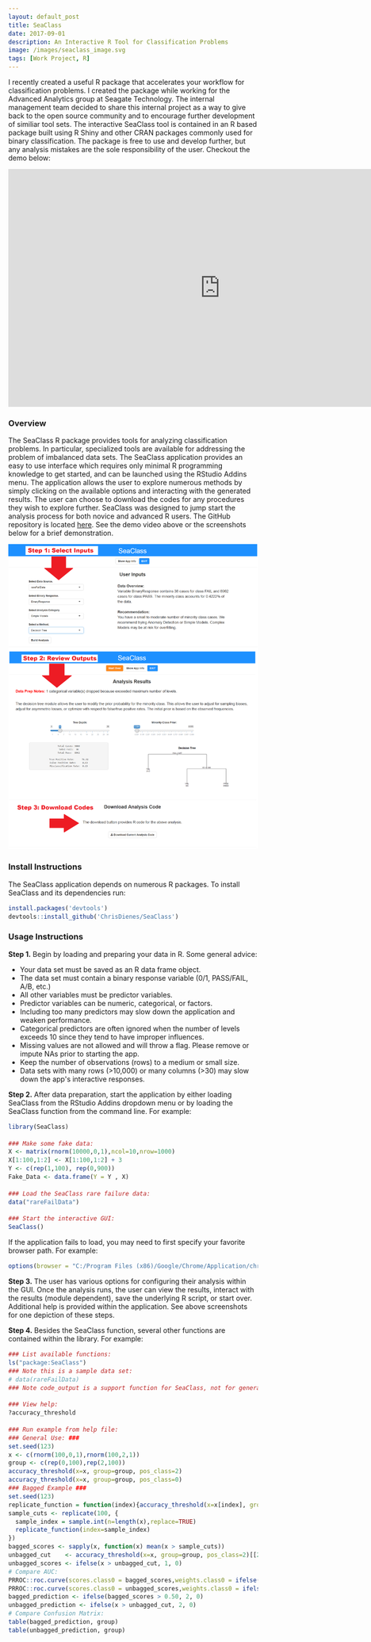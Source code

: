 ```yaml
---
layout: default_post
title: SeaClass
date: 2017-09-01
description: An Interactive R Tool for Classification Problems
image: /images/seaclass_image.svg
tags: [Work Project, R]
---
```


I recently created a useful R package that accelerates your workflow for classification problems. I created the package while working for the Advanced Analytics group at Seagate Technology. The internal management team decided to share this internal project as a way to give back to the open source community and to encourage further development of similiar tool sets. The interactive SeaClass tool is contained in an R based package built using R Shiny and other CRAN packages commonly used for binary classification. The package is free to use and develop further, but any analysis mistakes are the sole responsibility of the user. Checkout the demo below:

<iframe width="854" height="480" align="middle" src="https://www.youtube.com/embed/ZTz9ZcATQ_M" frameborder="0" allowfullscreen></iframe>

### Overview
The SeaClass R package provides tools for analyzing classification problems. In particular, specialized tools are available for addressing the problem of imbalanced data sets. The SeaClass application provides an easy to use interface which requires only minimal R programming knowledge to get started, and can be launched using the RStudio Addins menu. The application allows the user to explore numerous methods by simply clicking on the available options and interacting with the generated results. The user can choose to download the codes for any procedures they wish to explore further. SeaClass was designed to jump start the analysis process for both novice and advanced R users. The GitHub repository is located <a href="https://github.com/ChrisDienes/SeaClass">here</a>. See the demo video above or the screenshots below for a brief demonstration.

<p align="center">
  <img src="https://github.com/ChrisDienes/SeaClass/blob/master/screen_shots.png?raw=true" alt="Screenshots"/>
</p>

### Install Instructions
The SeaClass application depends on numerous R packages. To install SeaClass and its dependencies run:
```r
install.packages('devtools')
devtools::install_github('ChrisDienes/SeaClass')
```

### Usage Instructions
**Step 1.** Begin by loading and preparing your data in R. Some general advice:
  * Your data set must be saved as an R data frame object.
  * The data set must contain a binary response variable (0/1, PASS/FAIL, A/B, etc.)
  * All other variables must be predictor variables.
  * Predictor variables can be numeric, categorical, or factors.
  * Including too many predictors may slow down the application and weaken performance.
  * Categorical predictors are often ignored when the number of levels exceeds 10 since they tend to have improper influences.
  * Missing values are not allowed and will throw a flag. Please remove or impute NAs prior to starting the app.
  * Keep the number of observations (rows) to a medium or small size.
  * Data sets with many rows (>10,000) or many columns (>30) may slow down the app's interactive responses.

**Step 2.** After data preparation, start the application by either loading SeaClass from the RStudio Addins dropdown menu or by loading the SeaClass function from the command line. For example:
```r
library(SeaClass)

### Make some fake data:
X <- matrix(rnorm(10000,0,1),ncol=10,nrow=1000)
X[1:100,1:2] <- X[1:100,1:2] + 3
Y <- c(rep(1,100), rep(0,900))
Fake_Data <- data.frame(Y = Y , X)

### Load the SeaClass rare failure data:
data("rareFailData")

### Start the interactive GUI:
SeaClass()
```
If the application fails to load, you may need to first specify your favorite browser path. For example:
```r
options(browser = "C:/Program Files (x86)/Google/Chrome/Application/chrome.exe")
```
**Step 3.** The user has various options for configuring their analysis within the GUI. Once the analysis runs, the user can view the results, interact with the results (module dependent), save the underlying R script, or start over. Additional help is provided within the application. See above screenshots for one depiction of these steps.

**Step 4.** Besides the SeaClass function, several other functions are contained within the library. For example:
```r
### List available functions:
ls("package:SeaClass")
### Note this is a sample data set:
# data(rareFailData)
### Note code_output is a support function for SeaClass, not for general use.

### View help:
?accuracy_threshold

### Run example from help file:
### General Use: ###
set.seed(123)
x <- c(rnorm(100,0,1),rnorm(100,2,1))
group <- c(rep(0,100),rep(2,100))
accuracy_threshold(x=x, group=group, pos_class=2)
accuracy_threshold(x=x, group=group, pos_class=0)
### Bagged Example ###
set.seed(123)
replicate_function = function(index){accuracy_threshold(x=x[index], group=group[index], pos_class=2)[[2]]}
sample_cuts <- replicate(100, {
  sample_index = sample.int(n=length(x),replace=TRUE)
  replicate_function(index=sample_index)
})
bagged_scores <- sapply(x, function(x) mean(x > sample_cuts))
unbagged_cut    <- accuracy_threshold(x=x, group=group, pos_class=2)[[2]]
unbagged_scores <- ifelse(x > unbagged_cut, 1, 0)
# Compare AUC:
PRROC::roc.curve(scores.class0 = bagged_scores,weights.class0 = ifelse(group==2,1,0))[[2]]
PRROC::roc.curve(scores.class0 = unbagged_scores,weights.class0 = ifelse(group==2,1,0))[[2]]
bagged_prediction <- ifelse(bagged_scores > 0.50, 2, 0)
unbagged_prediction <- ifelse(x > unbagged_cut, 2, 0)
# Compare Confusion Matrix:
table(bagged_prediction, group)
table(unbagged_prediction, group)
```
